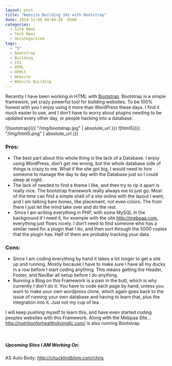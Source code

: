 ```yaml
---
layout: post
title: "Website Building 101 with Bootstrap"
date: 2014-12-08 00:04:20 -0500
categories:
  - Site News
  - Tech News
  - Uncategorized
tags:
  - "5"
  - Bootstrap
  - Building
  - CSS
  - HTML
  - HTML5
  - Website
  - Website Building
---
```


Recently I have been working in HTML with <a href="http://getbootstrap.com/" target="_blank">Bootstrap</a>. Bootstrap is a simple framework, yet crazy powerful tool for building websites. To be 100% honest with you I enjoy using it more than WordPress these days. I find it much easier to use, and I don&#8217;t have to worry about plugins needing to be updated every other day, or people hacking into a database.

![bootstrap]({{ "/img/bootstrap.jpg" | absolute_url }})
![html5]({{ "/img/html5.png" | absolute_url }})


### Pros:

  * The best part about this whole thing is the lack of a Database. I enjoy using WordPress, don&#8217;t get me wrong, but the whole database side of things is crazy to me. What if the site got big, I would need to hire someone to manage the day to day with the Database just so I could sleep at night.
  * The lack of needed to find a theme I like, and then try to rip it apart is really nice. The bootstrap framework really always me to just go. Most of the time can find a simple shell of a site online with the layout I want, and I am talking bare bones, like placement, not even colors. The from there I just let the mind take over and do the rest.
  *  Since I am writing everything in PHP, with some MySQL in the background if I need it, for example with the site <a href="http://mebpaa.com" target="_blank">http://mebpaa.com</a>, everything just flows nicely. I don&#8217;t need to find someone who has a similar need for a plugin that I do, and then sort through the 5000 copies that the plugin has. Half of them are probably tracking your data.

### Cons:

  * Since I am coding everything by hand it takes a lot longer to get a site up and running. Mostly because I have to make sure I have all my ducks in a row before I start coding anything. This means getting the Header, Footer, and NavBar all setup before I do anything.
  * Running a Blog on this Framework is a pain in the butt, which is why currently I don&#8217;t do it. You have to code each page by hand, unless you want to make your own wordpress clone, which again goes back to the issue of running your own database and having to learn that, plus the integration into it. Just not my cup of tea

I will keep pushing myself to learn this, and have even started coding peoples websites with this Framework. Along with the Mebpaa Site&#8230;<a href="http://nutritionforhealthylivingllc.com/" target="_blank">http://nutritionforhealthylivingllc.com/</a> is also running Bootstrap.

&nbsp;

##### Upcoming Sites I AM Working On:

AS Auto Body: <a href="http://chucklindblom.com/chris" target="_blank">http://chucklindblom.com/chris</a>